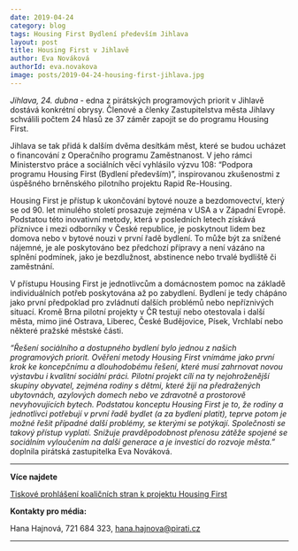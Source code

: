 ```yaml
---
date: 2019-04-24
category: blog
tags: Housing First Bydlení především Jihlava
layout: post
title: Housing First v Jihlavě
author: Eva Nováková
authorId: eva.novakova  
image: posts/2019-04-24-housing-first-jihlava.jpg
---
```

*Jihlava, 24. dubna* - edna z pirátských programových priorit v Jihlavě dostává konkrétní obrysy.  Členové a členky Zastupitelstva města Jihlavy schválili počtem 24 hlasů ze 37 záměr zapojit se do programu Housing First.

Jihlava se tak přidá k dalším dvěma desítkám měst, které se budou ucházet o financování z Operačního programu Zaměstnanost. V jeho rámci Ministerstvo práce a sociálních věcí vyhlásilo výzvu 108: “Podpora programu Housing First (Bydlení především)”, inspirovanou zkušenostmi z úspěšného brněnského pilotního projektu Rapid Re-Housing. 

Housing First je přístup k ukončování bytové nouze a bezdomovectví, který se od 90. let minulého století prosazuje zejména v USA a v Západní Evropě. Podstatou této inovativní metody, která v posledních letech získává příznivce i mezi odborníky v České republice, je poskytnout lidem bez domova nebo v bytové nouzi v první řadě bydlení. To může být za snížené nájemné, je ale poskytováno bez předchozí přípravy a není vázáno na splnění podmínek, jako je bezdlužnost, abstinence nebo trvalé bydliště či zaměstnání. 

V přístupu Housing First je jednotlivcům a domácnostem pomoc na základě individuálních potřeb poskytována až po zabydlení. Bydlení je tedy chápáno jako první předpoklad pro zvládnutí dalších problémů nebo nepříznivých situací. Kromě Brna pilotní projekty v ČR testují nebo otestovala i další města, mimo jiné Ostrava, Liberec, České Budějovice, Písek, Vrchlabí nebo některé pražské městské části.

*“Řešení sociálního a dostupného bydlení bylo jednou z našich programových priorit. Ověření metody Housing First vnímáme jako první krok ke koncepčnímu a dlouhodobému řešení, které musí zahrnovat novou výstavbu i kvalitní sociální práci. Pilotní projekt cílí na ty nejohroženější skupiny obyvatel, zejména rodiny s dětmi, které žijí na předražených ubytovnách, azylových domech nebo ve zdravotně a prostorově nevyhovujících bytech. Podstatou konceptu Housing First je to, že rodiny a jednotlivci potřebují v první řadě bydlet (a za bydlení platit), teprve potom je možné řešit případné další problémy, se kterými se potýkají. Společnosti se takový přístup vyplatí. Snižuje pravděpodobnost přenosu zátěže spojené se sociálním vyloučením na další generace a je investicí do rozvoje města.”* doplnila pirátská zastupitelka Eva Nováková. 

---

**Více najdete**

[Tiskové prohlášení koaličních stran k projektu Housing First](https://www.jihlava.cz/tiskove-prohlaseni-koalicnich-stran-k-projektu-housing-first/d-532238)


**Kontakty pro média:**

Hana Hajnová, 721 684 323, hana.hajnova@pirati.cz

---
